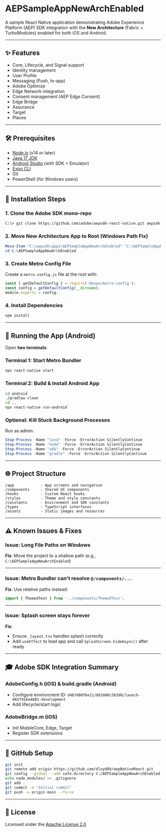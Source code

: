 # AEPSampleAppNewArchEnabled

A sample React Native application demonstrating Adobe Experience Platform (AEP) SDK integration with the **New Architecture** (Fabric + TurboModules) enabled for both iOS and Android.

---

## ✨ Features

- Core, Lifecycle, and Signal support
- Identity management
- User Profile
- Messaging (Push, In-app)
- Adobe Optimize
- Edge Network integration
- Consent management (AEP Edge Consent)
- Edge Bridge
- Assurance
- Target
- Places

---

## 🛠️ Prerequisites

- [Node.js](https://nodejs.org/) (v14 or later)
- [Java 17 JDK](https://adoptium.net/)
- [Android Studio](https://developer.android.com/studio) (with SDK + Emulator)
- [Expo CLI](https://docs.expo.dev/get-started/installation/)
- Git
- PowerShell (for Windows users)

---

## 🚀 Installation Steps

### 1. Clone the Adobe SDK mono-repo
```sh
C:\> git clone https://github.com/adobe/aepsdk-react-native.git aepsdk
```

### 2. Move New Architecture App to Root (Windows Path Fix)
```powershell
Move-Item "C:\aepsdk\apps\AEPSampleAppNewArchEnabled" "C:\AEPSampleAppNewArchEnabled"
cd C:\AEPSampleAppNewArchEnabled
```

### 3. Create Metro Config File
Create a `metro.config.js` file at the root with:
```js
const { getDefaultConfig } = require('@expo/metro-config');
const config = getDefaultConfig(__dirname);
module.exports = config;
```

### 4. Install Dependencies
```sh
npm install
```

---

## 🚄 Running the App (Android)

Open **two terminals**:

### Terminal 1: Start Metro Bundler
```sh
npx react-native start
```

### Terminal 2: Build & Install Android App
```sh
cd android
./gradlew clean
cd ..
npx react-native run-android
```

### Optional: Kill Stuck Background Processes
Run as admin:
```powershell
Stop-Process -Name "java" -Force -ErrorAction SilentlyContinue
Stop-Process -Name "node" -Force -ErrorAction SilentlyContinue
Stop-Process -Name "adb" -Force -ErrorAction SilentlyContinue
Stop-Process -Name "gradle" -Force -ErrorAction SilentlyContinue
```

---

## 🌐 Project Structure

```
/app            - App screens and navigation
/components     - Shared UI components
/hooks          - Custom React hooks
/styles         - Theme and style constants
/constants      - Environment and SDK constants
/types          - TypeScript interfaces
/assets         - Static images and resources
```

---

## ⚠️ Known Issues & Fixes

### Issue: Long File Paths on Windows
**Fix**: Move the project to a shallow path (e.g., `C:\AEPSampleAppNewArchEnabled`)

---

### Issue: Metro Bundler can't resolve `@/components/...`
**Fix**: Use relative paths instead:
```ts
import { ThemedText } from '../components/ThemedText';
```

---

### Issue: Splash screen stays forever
**Fix**:
- Ensure `_layout.tsx` handles splash correctly
- Add `useEffect` to load app and call `SplashScreen.hideAsync()` after ready

---

## 🎓 Adobe SDK Integration Summary

### AdobeConfig.h (iOS) & build.gradle (Android)
- Configure environment ID: `d4b7d80f6e21/6b1086c5b3d0/launch-065f91be4881-development`
- Add lifecycle/start logic

### AdobeBridge.m (iOS)
- Init MobileCore, Edge, Target
- Register SDK extensions

---

## 🌌 GitHub Setup

```sh
git init
git remote add origin https://github.com/dloyd09/aepNativeReact.git
git config --global --add safe.directory C:/AEPSampleAppNewArchEnabled
echo node_modules/ >> .gitignore
git add .
git commit -m "Initial commit"
git push -u origin main --force
```

---

## 🔧 License

Licensed under the [Apache License 2.0](https://www.apache.org/licenses/LICENSE-2.0)

